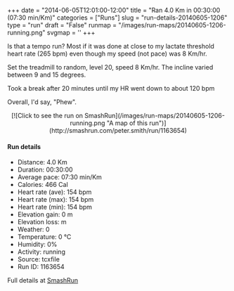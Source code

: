 +++
date = "2014-06-05T12:01:00-12:00"
title = "Ran 4.0 Km in 00:30:00 (07:30 min/Km)"
categories = ["Runs"]
slug = "run-details-20140605-1206"
type = "run"
draft = "False"
runmap = "/images/run-maps/20140605-1206-running.png"
svgmap = '<polyline points="">'
+++

Is that a tempo run? Most if it was done at close to my lactate threshold heart rate (265 bpm) even though my speed (not pace) was 8 Km/hr. 

Set the treadmill to random, level 20, speed 8 Km/hr. The incline varied between 9 and 15 degrees. 

Took a break after 20 minutes until my HR went down to about 120 bpm

Overall, I'd say, "Phew".



<!--more-->

<center>
[![Click to see the run on SmashRun](/images/run-maps/20140605-1206-running.png "A map of this run")](http://smashrun.com/peter.smith/run/1163654)
</center>

#### Run details

* Distance: 4.0 Km
* Duration: 00:30:00
* Average pace: 07:30 min/Km
* Calories: 466 Cal
* Heart rate (ave): 154 bpm
* Heart rate (max): 154 bpm
* Heart rate (min): 154 bpm
* Elevation gain: 0 m
* Elevation loss:  m
* Weather: 0
* Temperature: 0 &deg;C
* Humidity: 0%
* Activity: running
* Source: tcxfile
* Run ID: 1163654

Full details at [SmashRun](http://smashrun.com/peter.smith/run/1163654)